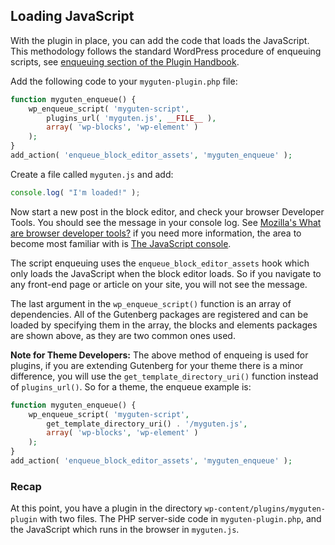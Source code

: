 
## Loading JavaScript

With the plugin in place, you can add the code that loads the JavaScript. This methodology follows the standard WordPress procedure of enqueuing scripts, see [enqueuing section of the Plugin Handbook](https://developer.wordpress.org/plugins/javascript/enqueuing/).

Add the following code to your `myguten-plugin.php` file:

```php
function myguten_enqueue() {
	wp_enqueue_script( 'myguten-script',
		plugins_url( 'myguten.js', __FILE__ ),
		array( 'wp-blocks', 'wp-element' )
	);
}
add_action( 'enqueue_block_editor_assets', 'myguten_enqueue' );
```

Create a file called `myguten.js` and add:

```js
console.log( "I'm loaded!" );
```

Now start a new post in the block editor, and check your browser Developer Tools. You should see the message in your console log. See [Mozilla's What are browser developer tools?](https://developer.mozilla.org/en-US/docs/Learn/Common_questions/What_are_browser_developer_tools) if you need more information, the area to become most familiar with is [The JavaScript console](https://developer.mozilla.org/en-US/docs/Learn/Common_questions/What_are_browser_developer_tools#The_JavaScript_console).

The script enqueuing uses the `enqueue_block_editor_assets` hook which only loads the JavaScript when the block editor loads. So if you navigate to any front-end page or article on your site, you will not see the message.

The last argument in the `wp_enqueue_script()` function is an array of dependencies. All of the Gutenberg packages are registered and can be loaded by specifying them in the array, the blocks and elements packages are shown above, as they are two common ones used.


**Note for Theme Developers:**  The above method of enqueing is used for plugins, if you are extending Gutenberg for your theme there is a minor difference, you will use the `get_template_directory_uri()` function instead of `plugins_url()`. So for a theme, the enqueue example is:

```php
function myguten_enqueue() {
	wp_enqueue_script( 'myguten-script',
		get_template_directory_uri() . '/myguten.js',
		array( 'wp-blocks', 'wp-element' )
	);
}
add_action( 'enqueue_block_editor_assets', 'myguten_enqueue' );
```

### Recap

At this point, you have a plugin in the directory `wp-content/plugins/myguten-plugin` with two files. The PHP server-side code in `myguten-plugin.php`, and the JavaScript which runs in the browser in `myguten.js`.



